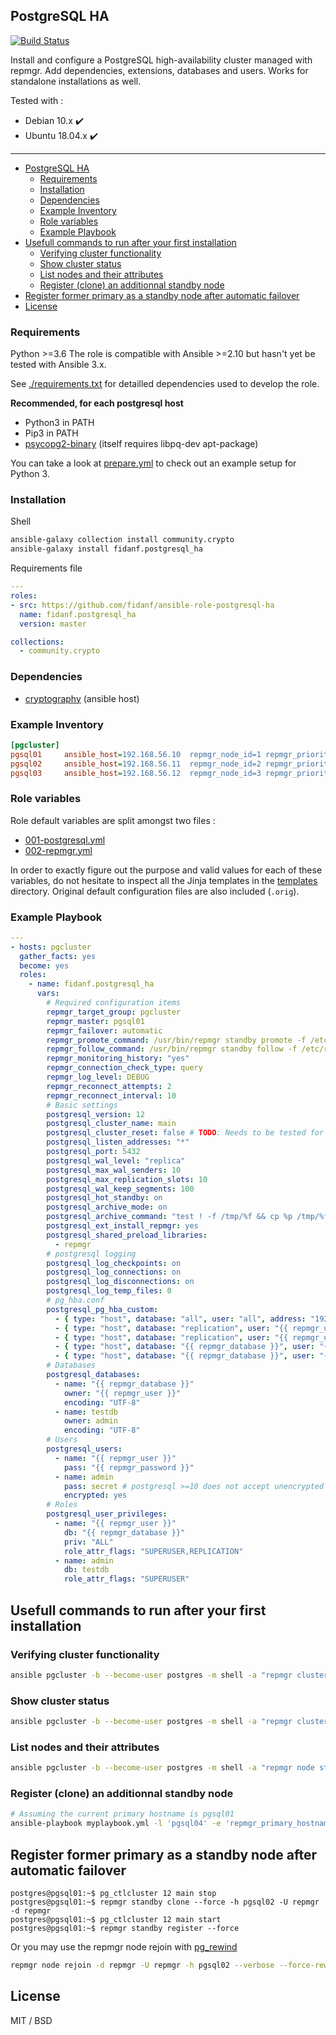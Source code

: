 ## PostgreSQL HA

[![Build Status](https://travis-ci.com/fidanf/ansible-role-postgresql-ha.svg?branch=master)](https://travis-ci.com/fidanf/ansible-role-postgresql-ha)

Install and configure a PostgreSQL high-availability cluster managed with repmgr. Add dependencies, extensions, databases and users. Works for standalone installations as well.

Tested with :
  - Debian 10.x :heavy_check_mark:
  - Ubuntu 18.04.x :heavy_check_mark:

---

- [PostgreSQL HA](#postgresql-ha)
  - [Requirements](#requirements)
  - [Installation](#installation)
  - [Dependencies](#dependencies)
  - [Example Inventory](#example-inventory)
  - [Role variables](#role-variables)
  - [Example Playbook](#example-playbook)
- [Usefull commands to run after your first installation](#usefull-commands-to-run-after-your-first-installation)
  - [Verifying cluster functionality](#verifying-cluster-functionality)
  - [Show cluster status](#show-cluster-status)
  - [List nodes and their attributes](#list-nodes-and-their-attributes)
  - [Register (clone) an additionnal standby node](#register-clone-an-additionnal-standby-node)
- [Register former primary as a standby node after automatic failover](#register-former-primary-as-a-standby-node-after-automatic-failover)
- [License](#license)

### Requirements

Python >=3.6
The role is compatible with Ansible >=2.10 but hasn't yet be tested with Ansible 3.x.

See [./requirements.txt](./requirements.txt) for detailled dependencies used to develop the role.

**Recommended, for each postgresql host**
- Python3 in PATH
- Pip3 in PATH
- [psycopg2-binary](https://pypi.org/project/psycopg2-binary/) (itself requires libpq-dev apt-package)

You can take a look at [prepare.yml](molecule/default/prepare.yml) to check out an example setup for Python 3.

### Installation

Shell
```bash
ansible-galaxy collection install community.crypto
ansible-galaxy install fidanf.postgresql_ha
```

Requirements file
```yaml
---
roles:
- src: https://github.com/fidanf/ansible-role-postgresql-ha
  name: fidanf.postgresql_ha
  version: master

collections:
  - community.crypto

```

### Dependencies 

- [cryptography](https://pypi.org/project/cryptography/) (ansible host)

### Example Inventory

```ini
[pgcluster]
pgsql01     ansible_host=192.168.56.10  repmgr_node_id=1 repmgr_priority=3
pgsql02     ansible_host=192.168.56.11  repmgr_node_id=2 repmgr_priority=2
pgsql03     ansible_host=192.168.56.12  repmgr_node_id=3 repmgr_priority=1

```
### Role variables

Role default variables are split amongst two files :
  - [001-postgresql.yml](./defaults/main/001-postgresql.yml)
  - [002-repmgr.yml](./defaults/main/002-repmgr.yml)

In order to exactly figure out the purpose and valid values for each of these variables, do not hesitate to inspect all the Jinja templates in the [templates](./templates) directory. Original default configuration files are also included (`.orig`).

### Example Playbook

```yaml
---
- hosts: pgcluster
  gather_facts: yes
  become: yes
  roles:
    - name: fidanf.postgresql_ha
      vars:
        # Required configuration items
        repmgr_target_group: pgcluster
        repmgr_master: pgsql01
        repmgr_failover: automatic
        repmgr_promote_command: /usr/bin/repmgr standby promote -f /etc/repmgr.conf --log-to-file
        repmgr_follow_command: /usr/bin/repmgr standby follow -f /etc/repmgr.conf --log-to-file --upstream-node-id=%n
        repmgr_monitoring_history: "yes"
        repmgr_connection_check_type: query
        repmgr_log_level: DEBUG
        repmgr_reconnect_attempts: 2
        repmgr_reconnect_interval: 10
        # Basic settings
        postgresql_version: 12
        postgresql_cluster_name: main
        postgresql_cluster_reset: false # TODO: Needs to be tested for repmgr
        postgresql_listen_addresses: "*"
        postgresql_port: 5432
        postgresql_wal_level: "replica"
        postgresql_max_wal_senders: 10
        postgresql_max_replication_slots: 10
        postgresql_wal_keep_segments: 100
        postgresql_hot_standby: on
        postgresql_archive_mode: on
        postgresql_archive_command: "test ! -f /tmp/%f && cp %p /tmp/%f"
        postgresql_ext_install_repmgr: yes
        postgresql_shared_preload_libraries:
          - repmgr
        # postgresql logging 
        postgresql_log_checkpoints: on
        postgresql_log_connections: on
        postgresql_log_disconnections: on
        postgresql_log_temp_files: 0
        # pg_hba.conf
        postgresql_pg_hba_custom:
          - { type: "host", database: "all", user: "all", address: "192.168.56.0/24", method: "md5" }
          - { type: "host", database: "replication", user: "{{ repmgr_user }}", address: "192.168.56.0/24", method: "trust" }  
          - { type: "host", database: "replication", user: "{{ repmgr_user }}", address: "127.0.0.1/32", method: "trust" }  
          - { type: "host", database: "{{ repmgr_database }}", user: "{{ repmgr_user }}", address: "127.0.0.1/32", method: "trust" }  
          - { type: "host", database: "{{ repmgr_database }}", user: "{{ repmgr_user }}", address: "192.168.56.0/32", method: "trust" }  
        # Databases
        postgresql_databases:
          - name: "{{ repmgr_database }}"
            owner: "{{ repmgr_user }}"
            encoding: "UTF-8"
          - name: testdb
            owner: admin
            encoding: "UTF-8"
        # Users
        postgresql_users:
          - name: "{{ repmgr_user }}"
            pass: "{{ repmgr_password }}"
          - name: admin
            pass: secret # postgresql >=10 does not accept unencrypted passwords
            encrypted: yes
        # Roles
        postgresql_user_privileges:
          - name: "{{ repmgr_user }}"
            db: "{{ repmgr_database }}"
            priv: "ALL"
            role_attr_flags: "SUPERUSER,REPLICATION"
          - name: admin
            db: testdb
            role_attr_flags: "SUPERUSER"

```

## Usefull commands to run after your first installation

### Verifying cluster functionality

```bash
ansible pgcluster -b --become-user postgres -m shell -a "repmgr cluster crosscheck"
```

### Show cluster status

```bash
ansible pgcluster -b --become-user postgres -m shell -a "repmgr cluster show"
```

### List nodes and their attributes

```bash
ansible pgcluster -b --become-user postgres -m shell -a "repmgr node status"
```

### Register (clone) an additionnal standby node 

```bash
# Assuming the current primary hostname is pgsql01
ansible-playbook myplaybook.yml -l 'pgsql04' -e 'repmgr_primary_hostname=pgsql01' -vv 
```

## Register former primary as a standby node after automatic failover

```
postgres@pgsql01:~$ pg_ctlcluster 12 main stop
postgres@pgsql01:~$ repmgr standby clone --force -h pgsql02 -U repmgr -d repmgr
postgres@pgsql01:~$ pg_ctlcluster 12 main start
postgres@pgsql01:~$ repmgr standby register --force
```

Or you may use the repmgr node rejoin with [pg_rewind](https://repmgr.org/docs/current/repmgr-node-rejoin.html#REPMGR-NODE-REJOIN-PG-REWIND) 

```bash
repmgr node rejoin -d repmgr -U repmgr -h pgsql02 --verbose --force-rewind=/usr/lib/postgresql/12/bin/pg_rewind
```

## License

MIT / BSD
